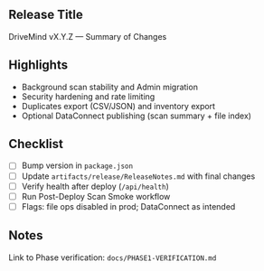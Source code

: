 ## Release Title

DriveMind vX.Y.Z — Summary of Changes

## Highlights
- Background scan stability and Admin migration
- Security hardening and rate limiting
- Duplicates export (CSV/JSON) and inventory export
- Optional DataConnect publishing (scan summary + file index)

## Checklist
- [ ] Bump version in `package.json`
- [ ] Update `artifacts/release/ReleaseNotes.md` with final changes
- [ ] Verify health after deploy (`/api/health`)
- [ ] Run Post-Deploy Scan Smoke workflow
- [ ] Flags: file ops disabled in prod; DataConnect as intended

## Notes
Link to Phase verification: `docs/PHASE1-VERIFICATION.md`


